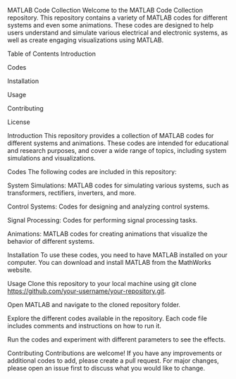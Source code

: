 MATLAB Code Collection
Welcome to the MATLAB Code Collection repository. This repository contains a variety of MATLAB codes for different systems and even some animations. These codes are designed to help users understand and simulate various electrical and electronic systems, as well as create engaging visualizations using MATLAB.

Table of Contents
Introduction

Codes

Installation

Usage

Contributing

License

Introduction
This repository provides a collection of MATLAB codes for different systems and animations. These codes are intended for educational and research purposes, and cover a wide range of topics, including system simulations and visualizations.

Codes
The following codes are included in this repository:

System Simulations: MATLAB codes for simulating various systems, such as transformers, rectifiers, inverters, and more.

Control Systems: Codes for designing and analyzing control systems.

Signal Processing: Codes for performing signal processing tasks.

Animations: MATLAB codes for creating animations that visualize the behavior of different systems.

Installation
To use these codes, you need to have MATLAB installed on your computer. You can download and install MATLAB from the MathWorks website.

Usage
Clone this repository to your local machine using git clone https://github.com/your-username/your-repository.git.

Open MATLAB and navigate to the cloned repository folder.

Explore the different codes available in the repository. Each code file includes comments and instructions on how to run it.

Run the codes and experiment with different parameters to see the effects.

Contributing
Contributions are welcome! If you have any improvements or additional codes to add, please create a pull request. For major changes, please open an issue first to discuss what you would like to change.